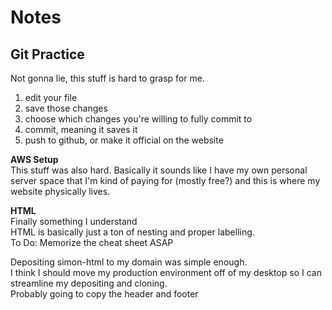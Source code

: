 # Notes
## Git Practice
Not gonna lie, this stuff is hard to grasp for me.
1. edit your file
2. save those changes
3. choose which changes you're willing to fully commit to
4. commit, meaning it saves it
5. push to github, or make it official on the website

**AWS Setup**  
This stuff was also hard. Basically it sounds like I have my own personal server space that I'm kind of paying for (mostly free?) and this is where my website physically lives.

**HTML**  
Finally something I understand   
HTML is basically just a ton of nesting and proper labelling.  
To Do: Memorize the cheat sheet ASAP

Depositing simon-html to my domain was simple enough.  
I think I should move my production environment off of my desktop so I can streamline my depositing and cloning.  
Probably going to copy the header and footer
